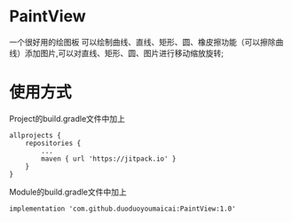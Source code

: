 # PaintView
一个很好用的绘图板
可以绘制曲线、直线、矩形、圆、橡皮擦功能（可以擦除曲线）添加图片,可以对直线、矩形、圆、图片进行移动缩放旋转;

# 使用方式
Project的build.gradle文件中加上

```
allprojects {
    repositories {
        ...
        maven { url 'https://jitpack.io' }
    }
}
```
  Module的build.gradle文件中加上
  ```
  implementation 'com.github.duoduoyoumaicai:PaintView:1.0'
  ```
